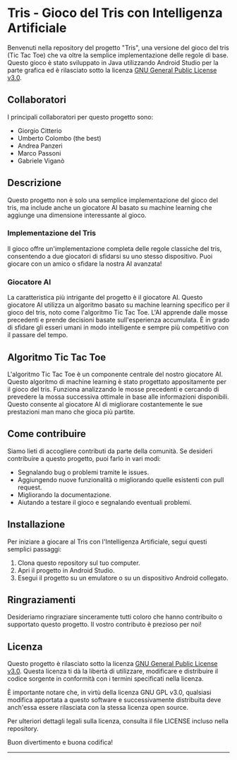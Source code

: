 # Tris - Gioco del Tris con Intelligenza Artificiale

Benvenuti nella repository del progetto "Tris", una versione del gioco del tris (Tic Tac Toe) che va oltre la semplice implementazione delle regole di base. Questo gioco è stato sviluppato in Java utilizzando Android Studio per la parte grafica ed è rilasciato sotto la licenza [GNU General Public License v3.0](https://opensource.org/licenses/GPL-3.0).

## Collaboratori

I principali collaboratori per questo progetto sono:

- Giorgio Citterio
- Umberto Colombo (the best)
- Andrea Panzeri
- Marco Passoni
- Gabriele Viganò

## Descrizione

Questo progetto non è solo una semplice implementazione del gioco del tris, ma include anche un giocatore AI basato su machine learning che aggiunge una dimensione interessante al gioco. 

### Implementazione del Tris

Il gioco offre un'implementazione completa delle regole classiche del tris, consentendo a due giocatori di sfidarsi su uno stesso dispositivo. Puoi giocare con un amico o sfidare la nostra AI avanzata!

### Giocatore AI

La caratteristica più intrigante del progetto è il giocatore AI. Questo giocatore AI utilizza un algoritmo basato su machine learning specifico per il gioco del tris, noto come l'algoritmo Tic Tac Toe. L'AI apprende dalle mosse precedenti e prende decisioni basate sull'esperienza accumulata. È in grado di sfidare gli esseri umani in modo intelligente e sempre più competitivo con il passare del tempo.

## Algoritmo Tic Tac Toe

L'algoritmo Tic Tac Toe è un componente centrale del nostro giocatore AI. Questo algoritmo di machine learning è stato progettato appositamente per il gioco del tris. Funziona analizzando le mosse precedenti e cercando di prevedere la mossa successiva ottimale in base alle informazioni disponibili. Questo consente al giocatore AI di migliorare costantemente le sue prestazioni man mano che gioca più partite.

## Come contribuire

Siamo lieti di accogliere contributi da parte della comunità. Se desideri contribuire a questo progetto, puoi farlo in vari modi:

- Segnalando bug o problemi tramite le issues.
- Aggiungendo nuove funzionalità o migliorando quelle esistenti con pull request.
- Migliorando la documentazione.
- Aiutando a testare il gioco e segnalando eventuali problemi.

## Installazione

Per iniziare a giocare al Tris con l'Intelligenza Artificiale, segui questi semplici passaggi:

1. Clona questo repository sul tuo computer.
2. Apri il progetto in Android Studio.
3. Esegui il progetto su un emulatore o su un dispositivo Android collegato.

## Ringraziamenti

Desideriamo ringraziare sinceramente tutti coloro che hanno contribuito o supportato questo progetto. Il vostro contributo è prezioso per noi!

## Licenza

Questo progetto è rilasciato sotto la licenza [GNU General Public License v3.0](https://opensource.org/licenses/GPL-3.0). Questa licenza ti dà la libertà di utilizzare, modificare e distribuire il codice sorgente in conformità con i termini specificati nella licenza.

È importante notare che, in virtù della licenza GNU GPL v3.0, qualsiasi modifica apportata a questo software e successivamente distribuita deve anch'essa essere rilasciata con la stessa licenza open source.

Per ulteriori dettagli legali sulla licenza, consulta il file LICENSE incluso nella repository.

Buon divertimento e buona codifica!

---
